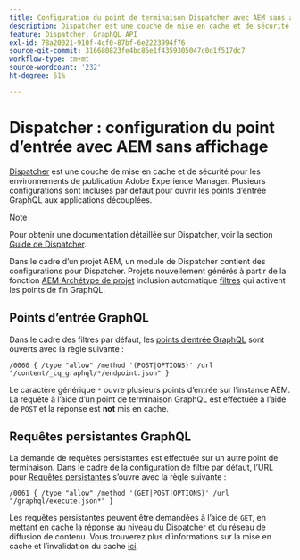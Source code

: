 ```yaml
---
title: Configuration du point de terminaison Dispatcher avec AEM sans affichage
description: Dispatcher est une couche de mise en cache et de sécurité pour les environnements de publication Adobe Experience Manager. Plusieurs configurations sont utilisées pour ouvrir les points d’entrée GraphQL aux applications découplées.
feature: Dispatcher, GraphQL API
exl-id: 78a20021-910f-4cf0-87bf-6e2223994f76
source-git-commit: 316680823fe4bc85e1f4359305047c0d1f517dc7
workflow-type: tm+mt
source-wordcount: '232'
ht-degree: 51%

---
```



# Dispatcher : configuration du point d’entrée avec AEM sans affichage

[Dispatcher](https://experienceleague.adobe.com/docs/experience-manager-dispatcher/using/dispatcher.html?lang=fr) est une couche de mise en cache et de sécurité pour les environnements de publication Adobe Experience Manager. Plusieurs configurations sont incluses par défaut pour ouvrir les points d’entrée GraphQL aux applications découplées.

>[!NOTE]
>
>Pour obtenir une documentation détaillée sur Dispatcher, voir la section [Guide de Dispatcher](https://experienceleague.adobe.com/docs/experience-manager-dispatcher/using/dispatcher.html?lang=fr).

Dans le cadre d’un projet AEM, un module de Dispatcher contient des configurations pour Dispatcher. Projets nouvellement générés à partir de la fonction [AEM Archétype de projet](https://github.com/adobe/aem-project-archetype) inclusion automatique [filtres](https://experienceleague.adobe.com/docs/experience-manager-dispatcher/using/configuring/dispatcher-configuration.html?lang=fr#defining-a-filter) qui activent les points de fin GraphQL.

## Points d’entrée GraphQL

Dans le cadre des filtres par défaut, les [points d’entrée GraphQL](/help/headless/graphql-api/graphql-endpoint.md) sont ouverts avec la règle suivante :

```
/0060 { /type "allow" /method '(POST|OPTIONS)' /url "/content/_cq_graphql/*/endpoint.json" }
```

Le caractère générique `*` ouvre plusieurs points d’entrée sur l’instance AEM. La requête à l’aide d’un point de terminaison GraphQL est effectuée à l’aide de `POST` et la réponse est **not** mis en cache.

## Requêtes persistantes GraphQL

La demande de requêtes persistantes est effectuée sur un autre point de terminaison. Dans le cadre de la configuration de filtre par défaut, l’URL pour [Requêtes persistantes](/help/headless/graphql-api/persisted-queries.md) s’ouvre avec la règle suivante :

```
/0061 { /type "allow" /method '(GET|POST|OPTIONS)' /url "/graphql/execute.json*" }
```

Les requêtes persistantes peuvent être demandées à l’aide de `GET`, en mettant en cache la réponse au niveau du Dispatcher et du réseau de diffusion de contenu. Vous trouverez plus d’informations sur la mise en cache et l’invalidation du cache [ici](/help/implementing/dispatcher/caching.md).
